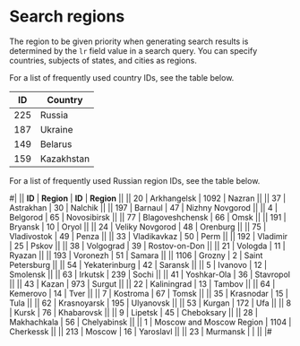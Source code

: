 # Search regions

The region to be given priority when generating search results is determined by the `lr` field value in a search query. You can specify countries, subjects of states, and cities as regions.

For a list of frequently used country IDs, see the table below.

| **ID** | **Country** |
|---|---|
| 225 | Russia |
| 187 | Ukraine |
| 149 | Belarus |
| 159 | Kazakhstan |

For a list of frequently used Russian region IDs, see the table below.

#|
|| **ID** | **Region** | **ID** | **Region** ||
|| 20 | Arkhangelsk | 1092 | Nazran ||
|| 37 | Astrakhan | 30 | Nalchik ||
|| 197 | Barnaul | 47 | Nizhny Novgorod ||
|| 4 | Belgorod | 65 | Novosibirsk ||
|| 77 | Blagoveshchensk | 66 | Omsk ||
|| 191 | Bryansk | 10 | Oryol ||
|| 24 | Veliky Novgorod | 48 | Orenburg ||
|| 75 | Vladivostok | 49 | Penza ||
|| 33 | Vladikavkaz | 50 | Perm ||
|| 192 | Vladimir | 25 | Pskov ||
|| 38 | Volgograd | 39 | Rostov-on-Don ||
|| 21 | Vologda | 11 | Ryazan ||
|| 193 | Voronezh | 51 | Samara ||
|| 1106 | Grozny | 2 | Saint Petersburg ||
|| 54 | Yekaterinburg | 42 | Saransk ||
|| 5 | Ivanovo | 12 | Smolensk ||
|| 63 | Irkutsk | 239 | Sochi ||
|| 41 | Yoshkar-Ola | 36 | Stavropol ||
|| 43 | Kazan | 973 | Surgut ||
|| 22 | Kaliningrad | 13 | Tambov ||
|| 64 | Kemerovo | 14 | Tver ||
|| 7 | Kostroma | 67 | Tomsk ||
|| 35 | Krasnodar | 15 | Tula ||
|| 62 | Krasnoyarsk | 195 | Ulyanovsk ||
|| 53 | Kurgan | 172 | Ufa ||
|| 8 | Kursk | 76 | Khabarovsk ||
|| 9 | Lipetsk | 45 | Cheboksary ||
|| 28 | Makhachkala | 56 | Chelyabinsk ||
|| 1 | Moscow and Moscow Region | 1104 | Cherkessk ||
|| 213 | Moscow | 16 | Yaroslavl ||
|| 23 | Murmansk | | ||
|#